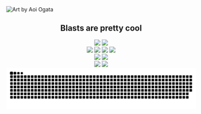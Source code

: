 <img width="auto" alt="Art by Aoi Ogata" src="https://i.imgur.com/g5PFLKM.jpg" />

<h2 align="center">Blasts are pretty cool</h2>
<div align="center">
  <img src="https://img.shields.io/docker/pulls/sphexator/hanekawa?style=for-the-badge&labelColor=ffffff&color=713395">
  <img src="https://img.shields.io/codacy/grade/e8177e35dc4b4a6c919ea173d1c6a5bf/dev?style=for-the-badge&labelColor=ffffff&color=713395">
</br>
  <img src="https://shields.io/badge/.NET-5/5-713395?style=for-the-badge&labelColor=ffffff&logoColor=713395">
  <img src="https://shields.io/badge/ASP.NET-5/5-713395?style=for-the-badge&labelColor=ffffff&logoColor=713395">
  <img src="https://shields.io/badge/Java-3/5-713395?style=for-the-badge&labelColor=ffffff&logoColor=713395">
  <img src="https://shields.io/badge/JavaScript-5/5-713395?style=for-the-badge&labelColor=ffffff&logoColor=713395">
</br>
  <img src="https://shields.io/badge/PostgreSQL-4/5-713395?style=for-the-badge&labelColor=ffffff&logoColor=713395">
  <img src="https://shields.io/badge/Redis-4/5-713395?style=for-the-badge&labelColor=ffffff&logoColor=713395">
  <br>
</div>

<div align="center">
  <img src="https://github-readme-stats.vercel.app/api/top-langs/?username=Sphexator&layout=compact&hide_border=true&title_color=ffffff&icon_color=713395&text_color=ffffff&bg_color=0d1117&show_icons=true&count_private=true">
<img src="https://streak-stats.demolab.com?user=Sphexator&hide_border=true&mode=weekly&border=713395&background=EBEBEB00&ring=713395&currStreakNum=F1F1F1&dates=F1F1F1&stroke=713395&fire=713395&sideNums=713395&currStreakLabel=F1F1F1&sideLabels=F1F1F1&excludeDaysLabel=F1F1F1" />
  <img src="https://raw.githubusercontent.com/sphexator/sphexator/output/github-snake-dark.svg">
</div>
